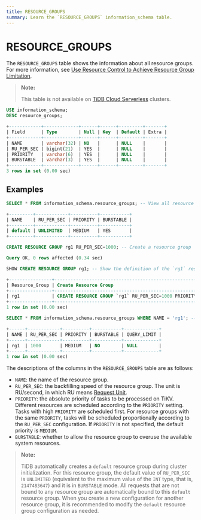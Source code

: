 ```yaml
---
title: RESOURCE_GROUPS
summary: Learn the `RESOURCE_GROUPS` information_schema table.
---
```


# RESOURCE_GROUPS

The `RESOURCE_GROUPS` table shows the information about all resource groups. For more information, see [Use Resource Control to Achieve Resource Group Limitation](/tidb-resource-control-ru-groups.md).

> **Note:**
>
> This table is not available on [TiDB Cloud Serverless](https://docs.pingcap.com/tidbcloud/select-cluster-tier#tidb-cloud-serverless) clusters.

```sql
USE information_schema;
DESC resource_groups;
```

```sql
+------------+-------------+------+------+---------+-------+
| Field      | Type        | Null | Key  | Default | Extra |
+------------+-------------+------+------+---------+-------+
| NAME       | varchar(32) | NO   |      | NULL    |       |
| RU_PER_SEC | bigint(21)  | YES  |      | NULL    |       |
| PRIORITY   | varchar(6)  | YES  |      | NULL    |       |
| BURSTABLE  | varchar(3)  | YES  |      | NULL    |       |
+------------+-------------+------+------+---------+-------+
3 rows in set (0.00 sec)
```

## Examples

```sql
SELECT * FROM information_schema.resource_groups; -- View all resource groups. TiDB has a `default` resource group.
```

```sql
+---------+------------+----------+-----------+
| NAME    | RU_PER_SEC | PRIORITY | BURSTABLE |
+---------+------------+----------+-----------+
| default | UNLIMITED  | MEDIUM   | YES       |
+---------+------------+----------+-----------+
```

```sql
CREATE RESOURCE GROUP rg1 RU_PER_SEC=1000; -- Create a resource group `rg1`
```

```sql
Query OK, 0 rows affected (0.34 sec)
```

```sql
SHOW CREATE RESOURCE GROUP rg1; -- Show the definition of the `rg1` resource group
```

```sql
+----------------+---------------------------------------------------------------+
| Resource_Group | Create Resource Group                                         |
+----------------+---------------------------------------------------------------+
| rg1            | CREATE RESOURCE GROUP `rg1` RU_PER_SEC=1000 PRIORITY="MEDIUM" |
+----------------+---------------------------------------------------------------+
1 row in set (0.00 sec)
```

```sql
SELECT * FROM information_schema.resource_groups WHERE NAME = 'rg1'; -- View the resource groups `rg1`
```

```sql
+------+------------+----------+-----------+-------------+
| NAME | RU_PER_SEC | PRIORITY | BURSTABLE | QUERY_LIMIT |
+------+------------+----------+-----------+-------------+
| rg1  | 1000       | MEDIUM   | NO        | NULL        |
+------+------------+----------+-----------+-------------+
1 row in set (0.00 sec)
```

The descriptions of the columns in the `RESOURCE_GROUPS` table are as follows:

* `NAME`: the name of the resource group.
* `RU_PER_SEC`: the backfilling speed of the resource group. The unit is RU/second, in which RU means [Request Unit](/tidb-resource-control-ru-groups.md#what-is-request-unit-ru).
* `PRIORITY`: the absolute priority of tasks to be processed on TiKV. Different resources are scheduled according to the `PRIORITY` setting. Tasks with high `PRIORITY` are scheduled first. For resource groups with the same `PRIORITY`, tasks will be scheduled proportionally according to the `RU_PER_SEC` configuration. If `PRIORITY` is not specified, the default priority is `MEDIUM`.
* `BURSTABLE`: whether to allow the resource group to overuse the available system resources.

> **Note:**
>
> TiDB automatically creates a `default` resource group during cluster initialization. For this resource group, the default value of `RU_PER_SEC` is `UNLIMITED` (equivalent to the maximum value of the `INT` type, that is, `2147483647`) and it is in `BURSTABLE` mode. All requests that are not bound to any resource group are automatically bound to this `default` resource group. When you create a new configuration for another resource group, it is recommended to modify the `default` resource group configuration as needed.
